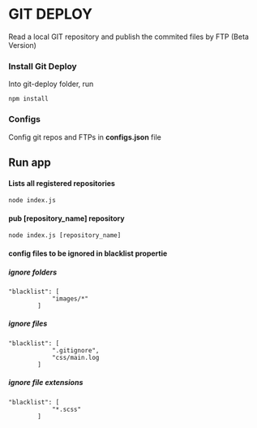 # GIT DEPLOY

Read a local GIT repository and publish the commited files by FTP
(Beta Version)

### Install Git Deploy

Into git-deploy folder, run

```
npm install
```

### Configs

Config git repos and FTPs in **configs.json** file

## Run app

#### Lists all registered repositories

```
node index.js
```
#### pub [repository_name] repository

```
node index.js [repository_name]
```

#### config files to be ignored in blacklist propertie

##### ignore folders
```
"blacklist": [
			"images/*"
		]
```

##### ignore files
```
"blacklist": [
			".gitignore",
			"css/main.log
		]
```

##### ignore file extensions
```
"blacklist": [
			"*.scss"
		]
```